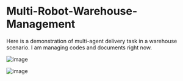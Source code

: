 # Multi-Robot-Warehouse-Management

Here is a demonstration of multi-agent delivery task in a warehouse scenario. I am managing codes and documents right now.

![image](https://github.com/Bigpig4396/Multi-Robot-Warehouse-Management/blob/master/1.gif)

![image](https://github.com/Bigpig4396/Multi-Robot-Warehouse-Management/blob/master/2.gif)
